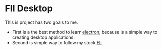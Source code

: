 FII Desktop
===========

This is project has two goals to me.
* First is a the best method to learn [electron](http://electron.atom.io/), because is a simple way to creating desktop applications.
* Second is simple way to follow my stock [FII](http://www.fundoimobiliario.com.br).
